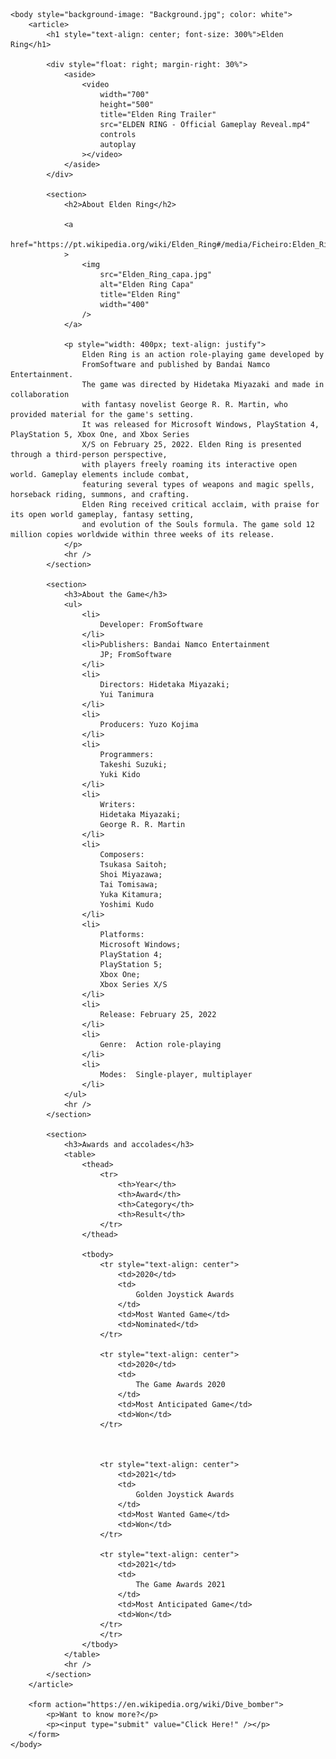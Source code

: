<!DOCTYPE html>
<html>
    <head>
        <meta charset="utf-8" />
        <meta http-equiv="Content-type" content="text/html; charset=utf-8" />
        <meta name="viewport" content="width=device-width, initial-scale=1" />
        <title>Elden Ring</title>
    </head>

    <body style="background-image: "Background.jpg"; color: white">
        <article>
            <h1 style="text-align: center; font-size: 300%">Elden Ring</h1>

            <div style="float: right; margin-right: 30%">
                <aside>
                    <video
                        width="700"
                        height="500"
                        title="Elden Ring Trailer"
                        src="ELDEN RING - Official Gameplay Reveal.mp4"
                        controls
                        autoplay
                    ></video>
                </aside>
            </div>

            <section>
                <h2>About Elden Ring</h2>

                <a
                    href="https://pt.wikipedia.org/wiki/Elden_Ring#/media/Ficheiro:Elden_Ring_capa.jpg"
                >
                    <img
                        src="Elden_Ring_capa.jpg"
                        alt="Elden Ring Capa"
                        title="Elden Ring"
                        width="400"
                    />
                </a>

                <p style="width: 400px; text-align: justify">
                    Elden Ring is an action role-playing game developed by 
					FromSoftware and published by Bandai Namco Entertainment. 
					The game was directed by Hidetaka Miyazaki and made in collaboration 
					with fantasy novelist George R. R. Martin, who provided material for the game's setting.
					It was released for Microsoft Windows, PlayStation 4, PlayStation 5, Xbox One, and Xbox Series 
					X/S on February 25, 2022. Elden Ring is presented through a third-person perspective,
					with players freely roaming its interactive open world. Gameplay elements include combat, 
					featuring several types of weapons and magic spells, horseback riding, summons, and crafting.
					Elden Ring received critical acclaim, with praise for its open world gameplay, fantasy setting,
					and evolution of the Souls formula. The game sold 12 million copies worldwide within three weeks of its release.
                </p>
                <hr />
            </section>

            <section>
                <h3>About the Game</h3>
                <ul>
                    <li>
                        Developer: FromSoftware
                    </li>
                    <li>Publishers: Bandai Namco Entertainment
						JP; FromSoftware 
					</li>
                    <li>
                        Directors: Hidetaka Miyazaki;
						Yui Tanimura
                    </li>
					<li>
						Producers: Yuzo Kojima
					</li>
					<li>
						Programmers:	
						Takeshi Suzuki;
						Yuki Kido
					</li>
					<li>
						Writers:	
						Hidetaka Miyazaki;
						George R. R. Martin
					</li>
					<li>
						Composers:	
						Tsukasa Saitoh;
						Shoi Miyazawa;
						Tai Tomisawa;
						Yuka Kitamura;
						Yoshimi Kudo
					</li>
					<li>
						Platforms:	
						Microsoft Windows;
						PlayStation 4;
						PlayStation 5;
						Xbox One;
						Xbox Series X/S
					</li>
					<li>
						Release: February 25, 2022
					</li>
					<li>
						Genre:	Action role-playing
					</li>
					<li>
						Modes:	Single-player, multiplayer
					</li>
                </ul>
                <hr />
            </section>

            <section>
				<h3>Awards and accolades</h3>
                <table>
                    <thead>
                        <tr>
                            <th>Year</th>
                            <th>Award</th>
                            <th>Category</th>
							<th>Result</th>
                        </tr>
                    </thead>

                    <tbody>
                        <tr style="text-align: center">
                            <td>2020</td>
                            <td>
                                Golden Joystick Awards
                            </td>
                            <td>Most Wanted Game</td>
							<td>Nominated</td>
                        </tr>
						
						<tr style="text-align: center">
                            <td>2020</td>
                            <td>
                                The Game Awards 2020	
                            </td>
                            <td>Most Anticipated Game</td>
							<td>Won</td>
                        </tr>
						


                        <tr style="text-align: center">
                            <td>2021</td>
                            <td>
                                Golden Joystick Awards
                            </td>
                            <td>Most Wanted Game</td>
							<td>Won</td>
                        </tr>

						<tr style="text-align: center">
                            <td>2021</td>
                            <td>
                                The Game Awards 2021	
                            </td>
                            <td>Most Anticipated Game</td>
							<td>Won</td>
                        </tr>
                        </tr>
                    </tbody>
                </table>
                <hr />
            </section>
        </article>

        <form action="https://en.wikipedia.org/wiki/Dive_bomber">
            <p>Want to know more?</p>
            <p><input type="submit" value="Click Here!" /></p>
        </form>
    </body>
</html>

